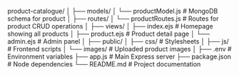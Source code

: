 product-catalogue/
│
├── models/
│   └── productModel.js        # MongoDB schema for product
│
├── routes/
│   └── productRoutes.js       # Routes for product CRUD operations
│
├── views/
│   ├── index.ejs              # Homepage showing all products
│   ├── product.ejs            # Product detail page
│   └── admin.ejs              # Admin panel
│
├── public/
│   ├── css/                   # Stylesheets
│   ├── js/                    # Frontend scripts
│   └── images/                # Uploaded product images
│
├── .env                       # Environment variables
├── app.js                     # Main Express server
├── package.json               # Node dependencies
└── README.md                  # Project documentation




